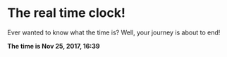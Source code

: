 # The real time clock!

Ever wanted to know what the time is? Well, your journey is about to end!

**The time is Nov 25, 2017, 16:39**